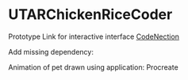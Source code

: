 # UTARChickenRiceCoder
Prototype Link for interactive interface
[CodeNection](https://www.canva.com/design/DAGyGMTr8DY/eFn3NQ55WFHNpk2xLLsALw/view?mode=prototype#untitled-page-1)

Add missing dependency:

Animation of pet drawn using application: Procreate

